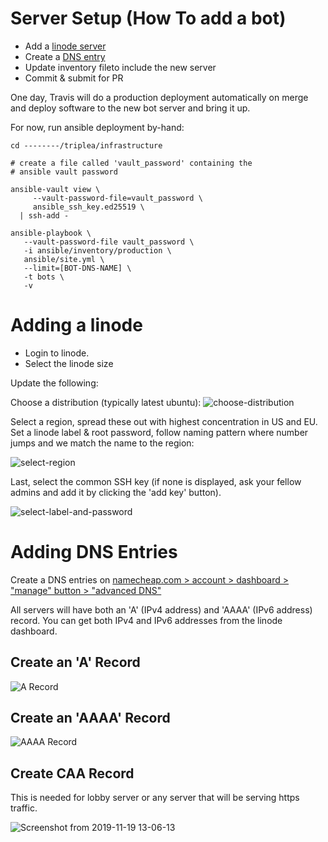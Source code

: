 # Server Setup (How To add a bot)

- Add a [linode server](https://linode.com)
- Create a [DNS entry](https://namecheap.com)
- Update inventory fileto include the new server
- Commit & submit for PR

One day, Travis will do a production deployment automatically
on merge and deploy software to the new bot server and bring it up.

For now, run ansible deployment by-hand:

```
cd --------/triplea/infrastructure

# create a file called 'vault_password' containing the
# ansible vault password

ansible-vault view \
     --vault-password-file=vault_password \
     ansible_ssh_key.ed25519 \
  | ssh-add -

ansible-playbook \
   --vault-password-file vault_password \
   -i ansible/inventory/production \
   ansible/site.yml \
   --limit=[BOT-DNS-NAME] \
   -t bots \
   -v
```

# Adding a linode

- Login to linode.
- Select the linode size

Update the following:

Choose a distribution (typically latest ubuntu):
![choose-distribution](https://user-images.githubusercontent.com/12397753/77502467-32df8000-6e18-11ea-984f-05c1561cdd4b.png)

Select a region, spread these out with highest concentration in US and EU.
Set a linode label & root password, follow naming pattern where number
jumps and we match the name to the region:

![select-region](https://user-images.githubusercontent.com/12397753/77502468-33781680-6e18-11ea-901e-904e9a2367e2.png)

Last, select the common SSH key (if none is displayed, ask your fellow admins
and add it by clicking the 'add key' button).

![select-label-and-password](https://user-images.githubusercontent.com/12397753/77502470-3410ad00-6e18-11ea-85b8-7bbb7e5edd67.png)


# Adding DNS Entries

Create a DNS entries on [namecheap.com > account > dashboard > "manage" button > "advanced DNS"](https://ap.www.namecheap.com/Domains/DomainControlPanel/triplea-game.org/advancedns)

All servers will have both an 'A' (IPv4 address) and 'AAAA' (IPv6 address) record. You can get both IPv4 and IPv6 addresses from the linode dashboard.

## Create an 'A' Record

![A Record](https://user-images.githubusercontent.com/12397753/82977167-e9392000-9f95-11ea-823f-ac599b222ebf.png)


## Create an 'AAAA' Record
![AAAA Record](https://user-images.githubusercontent.com/12397753/82977170-e9d1b680-9f95-11ea-8186-70e891ac7b5a.png)


## Create CAA Record

This is needed for lobby server or any server that will be serving https traffic.

![Screenshot from 2019-11-19 13-06-13](https://user-images.githubusercontent.com/12397753/69196411-48980e00-0ae3-11ea-9130-61e1fd5368b3.png)


